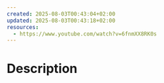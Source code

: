 ```yaml
---
created: 2025-08-03T00:43:04+02:00
updated: 2025-08-03T00:43:18+02:00
resources:
  - https://www.youtube.com/watch?v=6fnmXX8RK0s
---
```

# Description
